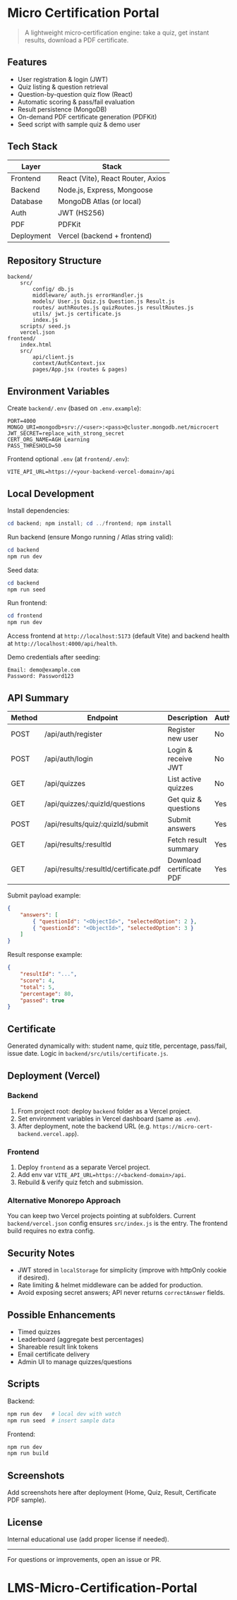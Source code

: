 # Micro Certification Portal

>A lightweight micro‑certification engine: take a quiz, get instant results, download a PDF certificate.

## Features
- User registration & login (JWT)
- Quiz listing & question retrieval
- Question-by-question quiz flow (React)
- Automatic scoring & pass/fail evaluation
- Result persistence (MongoDB)
- On-demand PDF certificate generation (PDFKit)
- Seed script with sample quiz & demo user

## Tech Stack
| Layer | Stack |
|-------|-------|
| Frontend | React (Vite), React Router, Axios |
| Backend | Node.js, Express, Mongoose |
| Database | MongoDB Atlas (or local) |
| Auth | JWT (HS256) |
| PDF | PDFKit |
| Deployment | Vercel (backend + frontend) |

## Repository Structure
```
backend/
	src/
		config/ db.js
		middleware/ auth.js errorHandler.js
		models/ User.js Quiz.js Question.js Result.js
		routes/ authRoutes.js quizRoutes.js resultRoutes.js
		utils/ jwt.js certificate.js
		index.js
	scripts/ seed.js
	vercel.json
frontend/
	index.html
	src/
		api/client.js
		context/AuthContext.jsx
		pages/App.jsx (routes & pages)
```

## Environment Variables
Create `backend/.env` (based on `.env.example`):
```
PORT=4000
MONGO_URI=mongodb+srv://<user>:<pass>@cluster.mongodb.net/microcert
JWT_SECRET=replace_with_strong_secret
CERT_ORG_NAME=AGH Learning
PASS_THRESHOLD=50
```
Frontend optional `.env` (at `frontend/.env`):
```
VITE_API_URL=https://<your-backend-vercel-domain>/api
```

## Local Development
Install dependencies:
```powershell
cd backend; npm install; cd ../frontend; npm install
```
Run backend (ensure Mongo running / Atlas string valid):
```powershell
cd backend
npm run dev
```
Seed data:
```powershell
cd backend
npm run seed
```
Run frontend:
```powershell
cd frontend
npm run dev
```
Access frontend at `http://localhost:5173` (default Vite) and backend health at `http://localhost:4000/api/health`.

Demo credentials after seeding:
```
Email: demo@example.com
Password: Password123
```

## API Summary
| Method | Endpoint | Description | Auth |
|--------|----------|-------------|------|
| POST | /api/auth/register | Register new user | No |
| POST | /api/auth/login | Login & receive JWT | No |
| GET | /api/quizzes | List active quizzes | No |
| GET | /api/quizzes/:quizId/questions | Get quiz & questions | Yes |
| POST | /api/results/quiz/:quizId/submit | Submit answers | Yes |
| GET | /api/results/:resultId | Fetch result summary | Yes |
| GET | /api/results/:resultId/certificate.pdf | Download certificate PDF | Yes |

Submit payload example:
```json
{
	"answers": [
		{ "questionId": "<ObjectId>", "selectedOption": 2 },
		{ "questionId": "<ObjectId>", "selectedOption": 3 }
	]
}
```

Result response example:
```json
{
	"resultId": "...",
	"score": 4,
	"total": 5,
	"percentage": 80,
	"passed": true
}
```

## Certificate
Generated dynamically with: student name, quiz title, percentage, pass/fail, issue date. Logic in `backend/src/utils/certificate.js`.

## Deployment (Vercel)
### Backend
1. From project root: deploy `backend` folder as a Vercel project.
2. Set environment variables in Vercel dashboard (same as `.env`).
3. After deployment, note the backend URL (e.g. `https://micro-cert-backend.vercel.app`).

### Frontend
1. Deploy `frontend` as a separate Vercel project.
2. Add env var `VITE_API_URL=https://<backend-domain>/api`.
3. Rebuild & verify quiz fetch and submission.

### Alternative Monorepo Approach
You can keep two Vercel projects pointing at subfolders. Current `backend/vercel.json` config ensures `src/index.js` is the entry. The frontend build requires no extra config.

## Security Notes
- JWT stored in `localStorage` for simplicity (improve with httpOnly cookie if desired).
- Rate limiting & helmet middleware can be added for production.
- Avoid exposing secret answers; API never returns `correctAnswer` fields.

## Possible Enhancements
- Timed quizzes
- Leaderboard (aggregate best percentages)
- Shareable result link tokens
- Email certificate delivery
- Admin UI to manage quizzes/questions

## Scripts
Backend:
```powershell
npm run dev   # local dev with watch
npm run seed  # insert sample data
```
Frontend:
```powershell
npm run dev
npm run build
```

## Screenshots
Add screenshots here after deployment (Home, Quiz, Result, Certificate PDF sample).

## License
Internal educational use (add proper license if needed).

---
For questions or improvements, open an issue or PR.
# LMS-Micro-Certification-Portal
